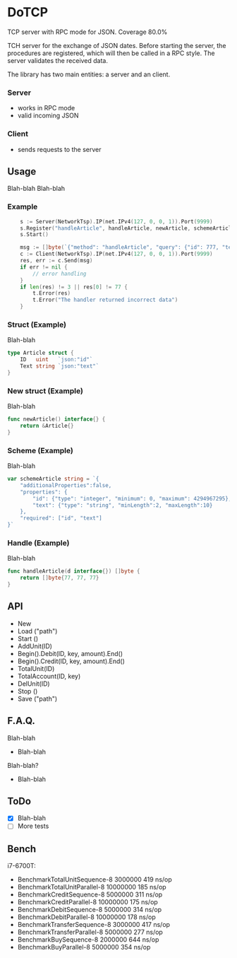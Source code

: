 # DoTCP


TCP server with RPC mode for JSON. Coverage 80.0%

TCH server for the exchange of JSON dates. Before starting the server, the procedures are registered, which will then be called in a RPC style. The server validates the received data.

The library has two main entities: a server and an client.

### Server

- works in RPC mode
- valid incoming JSON

### Client

- sends requests to the server

## Usage

Blah-blah Blah-blah

### Example

```go
	s := Server(NetworkTsp).IP(net.IPv4(127, 0, 0, 1)).Port(9999)
	s.Register("handleArticle", handleArticle, newArticle, schemeArticle)
	s.Start()

	msg := []byte(`{"method": "handleArticle", "query": {"id": 777, "text": "Blah-blah"}}`)
	c := Client(NetworkTsp).IP(net.IPv4(127, 0, 0, 1)).Port(9999)
	res, err := c.Send(msg)
	if err != nil {
		// error handling
	}
	if len(res) != 3 || res[0] != 77 {
		t.Error(res)
		t.Error("The handler returned incorrect data")
	}
```	

### Struct (Example)

Blah-blah

```go
type Article struct {
	ID   uint   `json:"id"`
	Text string `json:"text"`
}
```	

### New struct (Example)

Blah-blah

```go
func newArticle() interface{} {
	return &Article{}
}
```

### Scheme (Example)

Blah-blah

```go
var schemeArticle string = `{
	"additionalProperties":false,
	"properties": {
		"id": {"type": "integer", "minimum": 0, "maximum": 4294967295},
		"text": {"type": "string", "minLength":2, "maxLength":10}
	},
	"required": ["id", "text"]
}`
```

### Handle (Example)

Blah-blah

```go
func handleArticle(d interface{}) []byte {
	return []byte{77, 77, 77}
}
```



## API

- New
- Load ("path")
- Start ()
- AddUnit(ID)
- Begin().Debit(ID, key, amount).End()
- Begin().Credit(ID, key, amount).End()
- TotalUnit(ID)
- TotalAccount(ID, key)
- DelUnit(ID)
- Stop ()
- Save ("path")

## F.A.Q.

Blah-blah
- Blah-blah

Blah-blah?
- Blah-blah

## ToDo

- [x] Blah-blah
- [ ] More tests

## Bench

i7-6700T:

- BenchmarkTotalUnitSequence-8        	 3000000	       419 ns/op
- BenchmarkTotalUnitParallel-8        	10000000	       185 ns/op
- BenchmarkCreditSequence-8           	 5000000	       311 ns/op
- BenchmarkCreditParallel-8           	10000000	       175 ns/op
- BenchmarkDebitSequence-8            	 5000000	       314 ns/op
- BenchmarkDebitParallel-8            	10000000	       178 ns/op
- BenchmarkTransferSequence-8         	 3000000	       417 ns/op
- BenchmarkTransferParallel-8         	 5000000	       277 ns/op
- BenchmarkBuySequence-8              	 2000000	       644 ns/op
- BenchmarkBuyParallel-8              	 5000000	       354 ns/op
